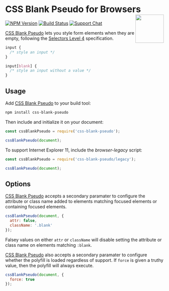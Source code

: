 # CSS Blank Pseudo for Browsers [<img src="http://jonathantneal.github.io/js-logo.svg" alt="" width="90" height="90" align="right">][CSS Blank Pseudo]

[![NPM Version][npm-img]][npm-url]
[![Build Status][cli-img]][cli-url]
[![Support Chat][git-img]][git-url]

[CSS Blank Pseudo] lets you style form elements when they are empty, following
the [Selectors Level 4] specification.

```css
input {
  /* style an input */
}

input[blank] {
  /* style an input without a value */
}
```

## Usage

Add [CSS Blank Pseudo] to your build tool:

```bash
npm install css-blank-pseudo
```

Then include and initialize it on your document:

```js
const cssBlankPseudo = require('css-blank-pseudo');

cssBlankPseudo(document);
```

To support Internet Explorer 11, include the *browser-legacy* script:

```js
const cssBlankPseudo = require('css-blank-pseudo/legacy');

cssBlankPseudo(document);
```

## Options

[CSS Blank Pseudo] accepts a secondary paramater to configure the attribute or
class name added to elements matching focused elements or containing focused
elements.

```js
cssBlankPseudo(document, {
  attr: false,
  className: '.blank'
});
```

Falsey values on either `attr` or `className` will disable setting the
attribute or class name on elements matching `:blank`.

[CSS Blank Pseudo] also accepts a secondary paramater to configure whether the
polyfill is loaded regardless of support. If `force` is given a truthy value,
then the polyfill will always execute.

```js
cssBlankPseudo(document, {
  force: true
});
```

[cli-img]: https://img.shields.io/travis/csstools/css-blank-pseudo/master.svg
[cli-url]: https://travis-ci.org/csstools/css-blank-pseudo
[git-img]: https://img.shields.io/badge/support-chat-blue.svg
[git-url]: https://gitter.im/postcss/postcss
[npm-img]: https://img.shields.io/npm/v/css-blank-pseudo.svg
[npm-url]: https://www.npmjs.com/package/css-blank-pseudo

[CSS Blank Pseudo]: https://github.com/csstools/css-blank-pseudo
[Selectors Level 4]: https://drafts.csswg.org/selectors-4/#blank
